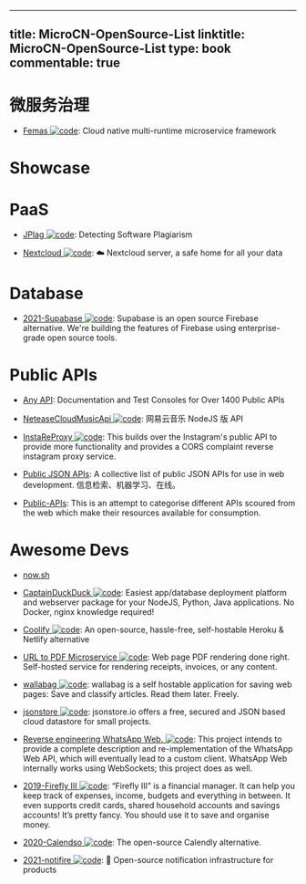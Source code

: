 
---
title: MicroCN-OpenSource-List
linktitle: MicroCN-OpenSource-List
type: book
commentable: true
---

# 微服务治理

- [Femas ![code](https://martrix-usa.oss-accelerate.aliyuncs.com/logo/code.svg)](https://github.com/polarismesh/femas): Cloud native multi-runtime microservice framework

# Showcase

# PaaS

- [JPlag ![code](https://martrix-usa.oss-accelerate.aliyuncs.com/logo/code.svg)](https://github.com/jplag/jplag): Detecting Software Plagiarism

- [Nextcloud ![code](https://martrix-usa.oss-accelerate.aliyuncs.com/logo/code.svg)](https://github.com/nextcloud/server): ☁️ Nextcloud server, a safe home for all your data

# Database

- [2021-Supabase ![code](https://martrix-usa.oss-accelerate.aliyuncs.com/logo/code.svg)](https://github.com/supabase/supabase): Supabase is an open source Firebase alternative. We're building the features of Firebase using enterprise-grade open source tools.

# Public APIs

- [Any API](https://any-api.com/): Documentation and Test Consoles for Over 1400 Public APIs

- [NeteaseCloudMusicApi ![code](https://martrix-usa.oss-accelerate.aliyuncs.com/logo/code.svg)](https://binaryify.github.io/NeteaseCloudMusicApi/#/): 网易云音乐 NodeJS 版 API

- [InstaReProxy ![code](https://martrix-usa.oss-accelerate.aliyuncs.com/logo/code.svg)](https://github.com/whizzzkid/instagram-proxy-api): This builds over the Instagram's public API to provide more functionality and provides a CORS complaint reverse instagram proxy service.

- [Public JSON APIs](https://github.com/public-apis/public-apis): A collective list of public JSON APIs for use in web development. 信息检索、机器学习、在线。

- [Public-APIs](https://github.com/n0shake/Public-APIs): This is an attempt to categorise different APIs scoured from the web which make their resources available for consumption.

# Awesome Devs

- [now.sh]()

- [CaptainDuckDuck ![code](https://martrix-usa.oss-accelerate.aliyuncs.com/logo/code.svg)](https://github.com/githubsaturn/captainduckduck): Easiest app/database deployment platform and webserver package for your NodeJS, Python, Java applications. No Docker, nginx knowledge required!

- [Coolify ![code](https://martrix-usa.oss-accelerate.aliyuncs.com/logo/code.svg)](https://coollabs.io/coolify): An open-source, hassle-free, self-hostable Heroku & Netlify alternative

- [URL to PDF Microservice ![code](https://martrix-usa.oss-accelerate.aliyuncs.com/logo/code.svg)](https://github.com/alvarcarto/url-to-pdf-api): Web page PDF rendering done right. Self-hosted service for rendering receipts, invoices, or any content.

- [wallabag ![code](https://martrix-usa.oss-accelerate.aliyuncs.com/logo/code.svg)](https://github.com/wallabag/wallabag): wallabag is a self hostable application for saving web pages: Save and classify articles. Read them later. Freely.

- [jsonstore ![code](https://martrix-usa.oss-accelerate.aliyuncs.com/logo/code.svg)](https://github.com/bluzi/jsonstore): jsonstore.io offers a free, secured and JSON based cloud datastore for small projects.

- [Reverse engineering WhatsApp Web. ![code](https://martrix-usa.oss-accelerate.aliyuncs.com/logo/code.svg)](https://github.com/sigalor/whatsapp-web-reveng): This project intends to provide a complete description and re-implementation of the WhatsApp Web API, which will eventually lead to a custom client. WhatsApp Web internally works using WebSockets; this project does as well.

- [2019-Firefly III ![code](https://martrix-usa.oss-accelerate.aliyuncs.com/logo/code.svg)](https://firefly-iii.org/about-general.html): “Firefly III” is a financial manager. It can help you keep track of expenses, income, budgets and everything in between. It even supports credit cards, shared household accounts and savings accounts! It’s pretty fancy. You should use it to save and organise money.

- [2020-Calendso ![code](https://martrix-usa.oss-accelerate.aliyuncs.com/logo/code.svg)](https://github.com/calendso/calendso): The open-source Calendly alternative.

- [2021-notifire ![code](https://martrix-usa.oss-accelerate.aliyuncs.com/logo/code.svg)](https://github.com/notifirehq/notifire): 🚀 Open-source notification infrastructure for products

    